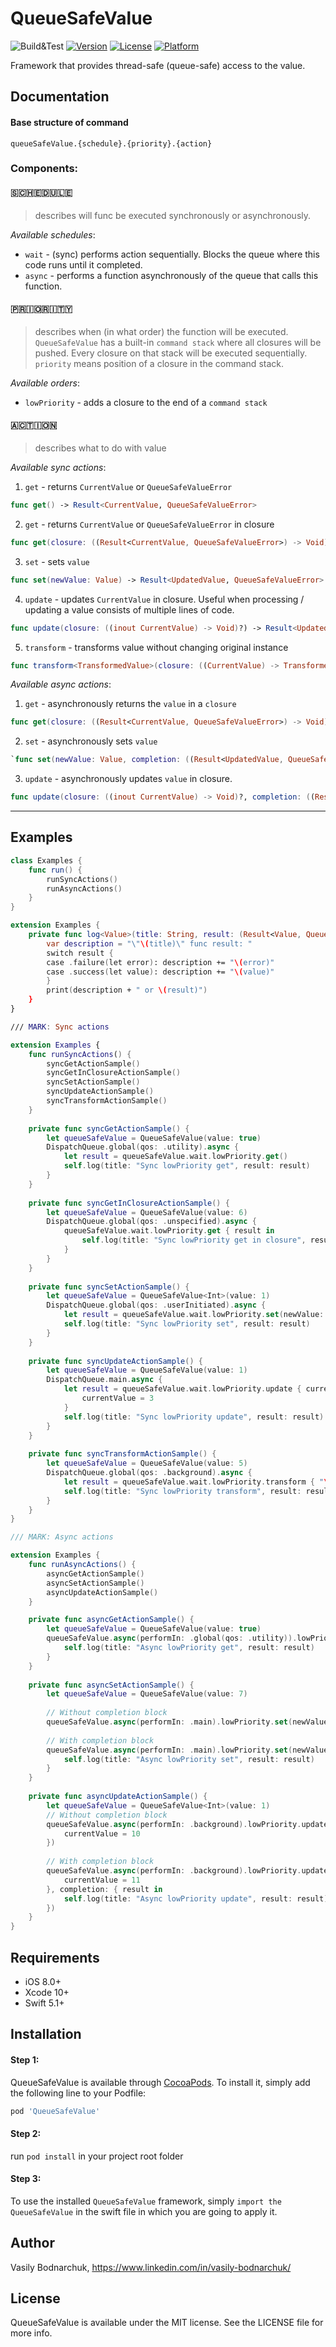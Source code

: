 # QueueSafeValue

![Build&Test](https://github.com/vasilybodnarchuk/QueueSafeValue/workflows/Build&Test/badge.svg)
[![Version](https://img.shields.io/cocoapods/v/QueueSafeValue.svg?style=flat)](https://cocoapods.org/pods/QueueSafeValue)
[![License](https://img.shields.io/cocoapods/l/QueueSafeValue.svg?style=flat)](https://cocoapods.org/pods/QueueSafeValue)
[![Platform](https://img.shields.io/cocoapods/p/QueueSafeValue.svg?style=flat)](https://cocoapods.org/pods/QueueSafeValue)

Framework that provides thread-safe (queue-safe) access to the value. 

## Documentation

#### Base structure of command

`queueSafeValue.{schedule}.{priority}.{action}`

### Components:

#### 🇸​​​​​🇨​​​​​🇭​​​​​🇪​​​​​🇩​​​​​🇺​​​​​🇱​​​​​🇪​​​​​

> describes will func be executed synchronously or asynchronously. 

*Available schedules*: 
- `wait` - (sync) performs action sequentially. Blocks the queue where this code runs until it completed.
- `async` - performs a function asynchronously of the queue that calls this function.

#### 🇵​​​​​🇷​​​​​🇮​​​​​🇴​​​​​🇷​​​​​🇮​​​​​🇹​​​​​🇾​​​​​

> describes when (in what order) the function will be executed. 
> `QueueSafeValue` has a built-in `command stack` where all closures will be pushed. 
> Every closure on that stack will be executed sequentially.
> `priority` means position of a closure in the command stack.

*Available orders*: 
- `lowPriority` - adds a closure to the end of a `command stack`
    
#### 🇦​​​​​🇨​​​​​🇹​​​​​🇮​​​​​🇴​​​​​🇳​​​​​
> describes what to do with value 

*Available sync actions*: 

1. `get` - returns `CurrentValue` or `QueueSafeValueError`
```Swift
func get() -> Result<CurrentValue, QueueSafeValueError>
```

2. `get` - returns `CurrentValue` or `QueueSafeValueError` in closure
```Swift
func get(closure: ((Result<CurrentValue, QueueSafeValueError>) -> Void)?)
```

3. `set` - sets `value`
```Swift
func set(newValue: Value) -> Result<UpdatedValue, QueueSafeValueError>
```

4. `update` - updates `CurrentValue` in closure.  Useful when processing / updating a value consists of multiple lines of code.
```Swift
func update(closure: ((inout CurrentValue) -> Void)?) -> Result<UpdatedValue, QueueSafeValueError>
```

5. `transform` -  transforms value without changing original instance
```Swift
func transform<TransformedValue>(closure: ((CurrentValue) -> TransformedValue)?) -> Result<TransformedValue, QueueSafeValueError>
```

*Available async actions*: 

1. `get` - asynchronously returns the `value` in a `closure`
```Swift
func get(closure: ((Result<CurrentValue, QueueSafeValueError>) -> Void)?)
```

2. `set` - asynchronously sets `value`
```Swift
`func set(newValue: Value, completion: ((Result<UpdatedValue, QueueSafeValueError>) -> Void)? = nil)
```

3. `update` - asynchronously updates `value` in closure. 
```Swift
func update(closure: ((inout CurrentValue) -> Void)?, completion: ((Result<UpdatedValue, QueueSafeValueError>) -> Void)? = nil)
```

___

## Examples

```Swift
class Examples {
    func run() {
        runSyncActions()
        runAsyncActions()
    }
}

extension Examples {
    private func log<Value>(title: String, result: (Result<Value, QueueSafeValueError>)) {
        var description = "\"\(title)\" func result: "
        switch result {
        case .failure(let error): description += "\(error)"
        case .success(let value): description += "\(value)"
        }
        print(description + " or \(result)")
    }
}

/// MARK: Sync actions

extension Examples {
    func runSyncActions() {
        syncGetActionSample()
        syncGetInClosureActionSample()
        syncSetActionSample()
        syncUpdateActionSample()
        syncTransformActionSample()
    }
    
    private func syncGetActionSample() {
        let queueSafeValue = QueueSafeValue(value: true)
        DispatchQueue.global(qos: .utility).async {
            let result = queueSafeValue.wait.lowPriority.get()
            self.log(title: "Sync lowPriority get", result: result)
        }
    }
    
    private func syncGetInClosureActionSample() {
        let queueSafeValue = QueueSafeValue(value: 6)
        DispatchQueue.global(qos: .unspecified).async {
            queueSafeValue.wait.lowPriority.get { result in
                self.log(title: "Sync lowPriority get in closure", result: result)
            }
        }
    }
    
    private func syncSetActionSample() {
        let queueSafeValue = QueueSafeValue<Int>(value: 1)
        DispatchQueue.global(qos: .userInitiated).async {
            let result = queueSafeValue.wait.lowPriority.set(newValue: 2)
            self.log(title: "Sync lowPriority set", result: result)
        }
    }
    
    private func syncUpdateActionSample() {
        let queueSafeValue = QueueSafeValue(value: 1)
        DispatchQueue.main.async {
            let result = queueSafeValue.wait.lowPriority.update { currentValue in
                currentValue = 3
            }
            self.log(title: "Sync lowPriority update", result: result)
        }
    }
    
    private func syncTransformActionSample() {
        let queueSafeValue = QueueSafeValue(value: 5)
        DispatchQueue.global(qos: .background).async {
            let result = queueSafeValue.wait.lowPriority.transform { "\($0)" }
            self.log(title: "Sync lowPriority transform", result: result)
        }
    }
}

/// MARK: Async actions

extension Examples {
    func runAsyncActions() {
        asyncGetActionSample()
        asyncSetActionSample()
        asyncUpdateActionSample()
    }

    private func asyncGetActionSample() {
        let queueSafeValue = QueueSafeValue(value: true)
        queueSafeValue.async(performIn: .global(qos: .utility)).lowPriority.get { result in
            self.log(title: "Async lowPriority get", result: result)
        }
    }
    
    private func asyncSetActionSample() {
        let queueSafeValue = QueueSafeValue(value: 7)
        
        // Without completion block
        queueSafeValue.async(performIn: .main).lowPriority.set(newValue: 8)
        
        // With completion block
        queueSafeValue.async(performIn: .main).lowPriority.set(newValue: 9) { result in
            self.log(title: "Async lowPriority set", result: result)
        }
    }
    
    private func asyncUpdateActionSample() {
        let queueSafeValue = QueueSafeValue<Int>(value: 1)
        // Without completion block
        queueSafeValue.async(performIn: .background).lowPriority.update(closure: { currentValue in
            currentValue = 10
        })
        
        // With completion block
        queueSafeValue.async(performIn: .background).lowPriority.update(closure: { currentValue in
            currentValue = 11
        }, completion: { result in
            self.log(title: "Async lowPriority update", result: result)
        })
    }
}
```
    
## Requirements

- iOS 8.0+
- Xcode 10+
- Swift 5.1+

## Installation

#### Step 1:

QueueSafeValue is available through [CocoaPods](https://cocoapods.org). To install
it, simply add the following line to your Podfile:

```ruby
pod 'QueueSafeValue'
```

#### Step 2:

run `pod install` in your project root folder

#### Step 3:

To use the installed `QueueSafeValue` framework, simply `import the QueueSafeValue` in the swift file in which you are going to apply it.

## Author

Vasily Bodnarchuk, https://www.linkedin.com/in/vasily-bodnarchuk/

## License

QueueSafeValue is available under the MIT license. See the LICENSE file for more info.
